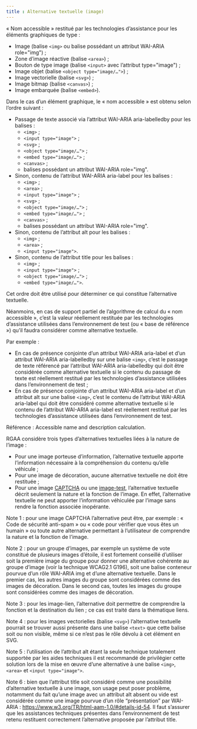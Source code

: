 ```yaml
---
title : Alternative textuelle (image)
---
```


« Nom accessible » restitué par les technologies d’assistance pour les éléments graphiques de type :
* Image (balise `<img>` ou balise possédant un attribut WAI-ARIA role="img") ;
* Zone d’image réactive (balise `<area>`) ;
* Bouton de type image (balise `<input>` avec l’attribut type="image") ;
* Image objet (balise `<object type="image/…">`) ;
* Image vectorielle (balise `<svg>`) ;
* Image bitmap (balise `<canvas>`) ;
* Image embarquée (balise `<embed>`).

Dans le cas d’un élément graphique, le « nom accessible » est obtenu selon l’ordre suivant :

* Passage de texte associé via l’attribut WAI-ARIA aria-labelledby pour les balises :
    * `<img>` ;
    * `<input type="image">` ;
    * `<svg>` ;
    * `<object type="image/…">` ;
    * `<embed type="image/…">` ;
    * `<canvas>` ;
    * balises possédant un attribut WAI-ARIA role="img".
* Sinon, contenu de l’attribut WAI-ARIA aria-label pour les balises :
    * `<img>` ;
    * `<area>` ;
    * `<input type="image">` ;
    * `<svg>` ;
    * `<object type="image/…">` ;
    * `<embed type="image/…">` ;
    * `<canvas>` ;
    * balises possédant un attribut WAI-ARIA role="img".
* Sinon, contenu de l’attribut alt pour les balises :
    * `<img>` ;
    * `<area>` ;
    * `<input type="image">`.
* Sinon, contenu de l’attribut title pour les balises :
    * `<img>` ;
    * `<input type="image">` ;
    * `<object type="image/…">` ;
    * `<embed type="image/…">`.

Cet ordre doit être utilisé pour déterminer ce qui constitue l’alternative textuelle.

Néanmoins, en cas de support partiel de l’algorithme de calcul du « nom accessible », c’est la valeur réellement restituée par les technologies d’assistance utilisées dans l’environnement de test (ou « base de référence ») qu’il faudra considérer comme alternative textuelle.

Par exemple :
* En cas de présence conjointe d’un attribut WAI-ARIA aria-label et d’un attribut WAI-ARIA aria-labelledby sur une balise `<img>`, c’est le passage de texte référencé par l’attribut WAI-ARIA aria-labelledby qui doit être considérée comme alternative textuelle si le contenu du passage de texte est réellement restitué par les technologies d’assistance utilisées dans l’environnement de test ;
* En cas de présence conjointe d’un attribut WAI-ARIA aria-label et d’un attribut alt sur une balise `<img>`, c’est le contenu de l’attribut WAI-ARIA aria-label qui doit être considéré comme alternative textuelle si le contenu de l’attribut WAI-ARIA aria-label est réellement restitué par les technologies d’assistance utilisées dans l’environnement de test.

Référence : Accessible name and description calculation.

RGAA considère trois types d’alternatives textuelles liées à la nature de l’image :
* Pour une image porteuse d’information, l’alternative textuelle apporte l’information nécessaire à la compréhension du contenu qu’elle véhicule ;
* Pour une image de décoration, aucune alternative textuelle ne doit être restituée ;
* Pour une image [CAPTCHA](#captcha) ou une [image-test](#image-test), l’alternative textuelle décrit seulement la nature et la fonction de l’image. En effet, l’alternative textuelle ne peut apporter l’information véhiculée par l’image sans rendre la fonction associée inopérante.

Note 1 : pour une image CAPTCHA l’alternative peut être, par exemple : « Code de sécurité anti-spam » ou « code pour vérifier que vous êtes un humain » ou toute autre alternative permettant à l’utilisateur de comprendre la nature et la fonction de l’image.

Note 2 : pour un groupe d’images, par exemple un système de vote constitué de plusieurs images d’étoile, il est fortement conseillé d’utiliser soit la première image du groupe pour donner une alternative cohérente au groupe d’image (voir la technique WCAG2.1 G196), soit une balise conteneur pourvue d’un rôle WAI-ARIA img et d’une alternative textuelle. Dans le premier cas, les autres images du groupe sont considérées comme des images de décoration. Dans le second cas, toutes les images du groupe sont considérées comme des images de décoration.

Note 3 : pour les image-lien, l’alternative doit permettre de comprendre la fonction et la destination du lien ; ce cas est traité dans la thématique liens.

Note 4 : pour les images vectorielles (balise `<svg>`) l’alternative textuelle pourrait se trouver aussi présente dans une balise `<text>` que cette balise soit ou non visible, même si ce n’est pas le rôle dévolu à cet élément en SVG.

Note 5 : l’utilisation de l’attribut alt étant la seule technique totalement supportée par les aides techniques il est recommandé de privilégier cette solution lors de la mise en œuvre d’une alternative à une balise `<img>`, `<area>` et `<input type="image">`.

Note 6 : bien que l’attribut title soit considéré comme une possibilité d’alternative textuelle à une image, son usage peut poser problème, notamment du fait qu’une image avec un attribut alt absent ou vide est considérée comme une image pourvue d’un rôle “présentation” par WAI-ARIA : https://www.w3.org/TR/html-aam-1.0/#details-id-54. Il faut s’assurer que les assistances techniques présentes dans l’environnement de test retenu restituent correctement l’alternative proposée par l’attribut title.